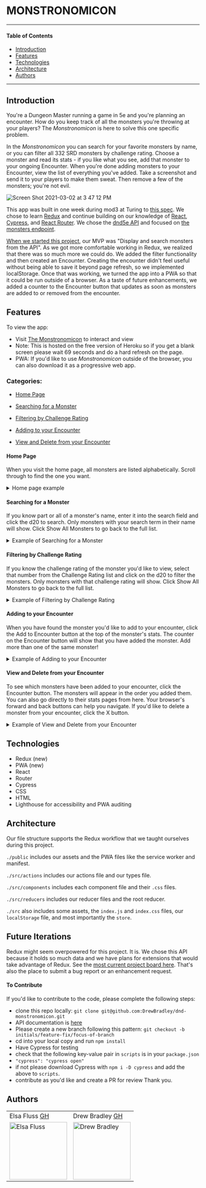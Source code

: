 # MONSTRONOMICON
---
#### Table of Contents
- [Introduction](#Introduction)
- [Features](#Features)
- [Technologies](#Techologies)
- [Architecture](#Architecture)
- [Authors](#Authors)
---
## Introduction

You're a Dungeon Master running a game in 5e and you're planning an encounter. How do you keep track of all the monsters you're throwing at your players? The _Monstronomicon_ is here to solve this one specific problem.

In the _Monstronomicon_ you can search for your favorite monsters by name, or you can filter all 332 SRD monsters by challenge rating. Choose a monster and read its stats - if you like what you see, add that monster to your ongoing Encounter. When you're done adding monsters to your Encounter, view the list of everything you've added. Take a screenshot and send it to your players to make them sweat. Then remove a few of the monsters; you're not evil.

![Screen Shot 2021-03-02 at 3 47 12 PM](https://user-images.githubusercontent.com/13261139/109725625-a46a9700-7b6e-11eb-9a31-f85de3f457ce.png)

This app was built in one week during mod3 at Turing to [this spec](https://frontend.turing.io/projects/module-3/stretch.html). We chose to learn [Redux](https://redux.js.org/) and continue building on our knowledge of [React](https://reactjs.org/), [Cypress](https://www.cypress.io/), and [React Router](https://reactrouter.com/). We chose the [dnd5e API](http://www.dnd5eapi.co/docs/#base) and focused on [the monsters endpoint](https://www.dnd5eapi.co/api/monsters). 

[When we started this project](https://docs.google.com/presentation/d/1zur7nDJWeZwwHZhZAP4ySQD0uiqWJBE8VXIEPiK6iNM/edit?usp=sharing), our MVP was "Display and search monsters from the API". As we got more comfortable working in Redux, we realized that there was so much more we could do. We added the filter functionality and then created an Encounter. Creating the encounter didn't feel useful without being able to save it beyond page refresh, so we implemented localStorage. Once that was working, we turned the app into a PWA so that it could be run outside of a browser. As a taste of future enhancements, we added a counter to the Encounter button that updates as soon as monsters are added to or removed from the encounter.

## Features

To view the app:
- Visit [The Monstronomicon](https://monstronomicon.herokuapp.com/home) to interact and view
- Note: This is hosted on the free version of Heroku so if you get a blank screen please wait 69 seconds and do a hard refresh on the page.
- PWA: If you'd like to use _Monstronomicon_ outside of the browser, you can also download it as a progressive web app.

### Categories:
- [Home Page](#Home-Page)

- [Searching for a Monster](#Searching-for-a-Monster)

- [Filtering by Challenge Rating](#Filtering-by-Challenge-Rating)

- [Adding to your Encounter](#Adding-to-your-Encounter)

- [View and Delete from your Encounter](#View-and-Delete-from-your-Encounter)

#### Home Page
When you visit the home page, all monsters are listed alphabetically. Scroll through to find the one you want.

<details>
<summary>Home page example</summary>
<br>
 <img width="450" alt="all movies" src="https://media.giphy.com/media/TfSKZgLfGwFykELk6d/giphy.gif">
</details>

#### Searching for a Monster
If you know part or all of a monster's name, enter it into the search field and click the d20 to search. Only monsters with your search term in their name will show. Click Show All Monsters to go back to the full list.

<details>
<summary>Example of Searching for a Monster</summary>
<br>
<img width="450" alt="searching Mulan and viewing details" src="https://media.giphy.com/media/gbP8fBcCN3jhy9mMyr/giphy.gif">
</details>

#### Filtering by Challenge Rating
If you know the challenge rating of the monster you'd like to view, select that number from the Challenge Rating list and click on the d20 to filter the monsters. Only monsters with that challenge rating will show. Click Show All Monsters to go back to the full list.

<details>
<summary>Example of Filtering by Challenge Rating</summary>
<br>
<img width="450" alt="navigating on mobile" src="https://media.giphy.com/media/7wdcYhnLkrbD0azKuT/giphy.gif">
</details>

#### Adding to your Encounter
When you have found the monster you'd like to add to your encounter, click the Add to Encounter button at the top of the monster's stats. The counter on the Encounter button will show that you have added the monster. Add more than one of the same monster!

<details>
<summary>Example of Adding to your Encounter</summary>
<br>
<img width="450" alt="navigating on mobile" src="https://media.giphy.com/media/je07mpnWe8hNOk3Glv/giphy.gif">
</details>

#### View and Delete from your Encounter
To see which monsters have been added to your encounter, click the Encounter button. The monsters will appear in the order you added them. You can also go directly to their stats pages from here. Your browser's forward and back buttons can help you navigate. If you'd like to delete a monster from your encounter, click the X button.

<details>
<summary>Example of View and Delete from your Encounter</summary>
<br>
<img width="450" alt="navigating on mobile" src="https://media.giphy.com/media/0xxmrHjZmE1aXOfApJ/giphy.gif">
</details>

## Technologies
- Redux (new)
- PWA (new)
- React
- Router
- Cypress
- CSS
- HTML
- Lighthouse for accessibility and PWA auditing

## Architecture
Our file structure supports the Redux workflow that we taught ourselves during this project.

`./public` includes our assets and the PWA files like the service worker and manifest.

`./src/actions` includes our actions file and our types file.

`./src/components` includes each component file and their `.css` files.

`./src/reducers` includes our reducer files and the root reducer.

`./src` also includes some assets, the `index.js` and `index.css` files, our `localStorage` file, and most importantly the `store`.

## Future Iterations
Redux might seem overpowered for this project. It is. We chose this API because it holds so much data and we have plans for extensions that would take advantage of Redux. See the [most current project board here](https://github.com/DrewBradley/dnd-monstronomicon/projects/1). That's also the place to submit a bug report or an enhancement request.

#### To Contribute
If you'd like to contribute to the code, please complete the following steps:
- clone this repo locally: `git clone git@github.com:DrewBradley/dnd-monstronomicon.git`
- API documentation is [here](http://www.dnd5eapi.co/docs/#intro)
- Please create a new branch following this pattern: `git checkout -b initials/feature-fix/focus-of-branch`
- cd into your local copy and run `npm install`
- Have Cypress for testing
 - check that the following key-value pair in `scripts` is in your `package.json`
 - `"cypress": "cypress open"`
 - if not please download Cypress with `npm i -D cypress` and add the above to `scripts`.
- contribute as you'd like and create a PR for review
Thank you.

## Authors
<table>
    <tr>
        <td> Elsa Fluss <a href="https://github.com/elsafluss">GH</td>
        <td> Drew Bradley <a href="https://github.com/drewbradley">GH</td>
    </tr>
 <td><img src="https://avatars.githubusercontent.com/u/13261139?s=460&u=f25038a8142aee42289ea23cee45c22fa97888ca&v=4" alt="Elsa Fluss"
 width="150" height="auto" /></td>
 <td><img src="https://avatars.githubusercontent.com/u/64617435?s=400&u=b01f8dbfd68b65ddd1d720d8525806f267a06426&v=4" alt="Drew Bradley"
 width="150" height="auto" /></td>
</table>

